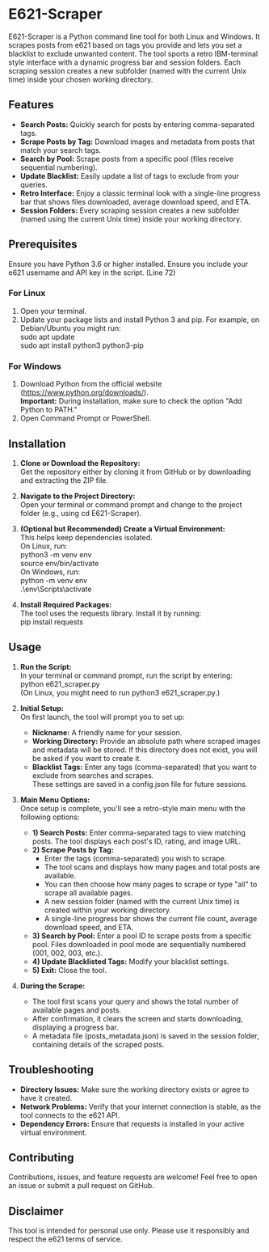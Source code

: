 # E621-Scraper

E621-Scraper is a Python command line tool for both Linux and Windows. It scrapes posts from e621 based on tags you provide and lets you set a blacklist to exclude unwanted content. The tool sports a retro IBM-terminal style interface with a dynamic progress bar and session folders. Each scraping session creates a new subfolder (named with the current Unix time) inside your chosen working directory.

## Features

- **Search Posts:** Quickly search for posts by entering comma-separated tags.
- **Scrape Posts by Tag:** Download images and metadata from posts that match your search tags.
- **Search by Pool:** Scrape posts from a specific pool (files receive sequential numbering).
- **Update Blacklist:** Easily update a list of tags to exclude from your queries.
- **Retro Interface:** Enjoy a classic terminal look with a single-line progress bar that shows files downloaded, average download speed, and ETA.
- **Session Folders:** Every scraping session creates a new subfolder (named using the current Unix time) inside your working directory.

## Prerequisites

Ensure you have Python 3.6 or higher installed.
Ensure you include your e621 username and API key in the script. (Line 72)

### For Linux

1. Open your terminal.
2. Update your package lists and install Python 3 and pip. For example, on Debian/Ubuntu you might run:  
   sudo apt update  
   sudo apt install python3 python3-pip

### For Windows

1. Download Python from the official website (https://www.python.org/downloads/).  
   **Important:** During installation, make sure to check the option "Add Python to PATH."
2. Open Command Prompt or PowerShell.

## Installation

1. **Clone or Download the Repository:**  
   Get the repository either by cloning it from GitHub or by downloading and extracting the ZIP file.

2. **Navigate to the Project Directory:**  
   Open your terminal or command prompt and change to the project folder (e.g., using cd E621-Scraper).

3. **(Optional but Recommended) Create a Virtual Environment:**  
   This helps keep dependencies isolated.  
   On Linux, run:  
   python3 -m venv env  
   source env/bin/activate  
   On Windows, run:  
   python -m venv env  
   .\env\Scripts\activate

4. **Install Required Packages:**  
   The tool uses the requests library. Install it by running:  
   pip install requests

## Usage

1. **Run the Script:**  
   In your terminal or command prompt, run the script by entering:  
   python e621_scraper.py  
   (On Linux, you might need to run python3 e621_scraper.py.)

2. **Initial Setup:**  
   On first launch, the tool will prompt you to set up:  
   - **Nickname:** A friendly name for your session.  
   - **Working Directory:** Provide an absolute path where scraped images and metadata will be stored. If this directory does not exist, you will be asked if you want to create it.  
   - **Blacklist Tags:** Enter any tags (comma-separated) that you want to exclude from searches and scrapes.  
   These settings are saved in a config.json file for future sessions.

3. **Main Menu Options:**  
   Once setup is complete, you'll see a retro-style main menu with the following options:  
   - **1) Search Posts:** Enter comma-separated tags to view matching posts. The tool displays each post's ID, rating, and image URL.  
   - **2) Scrape Posts by Tag:**  
     - Enter the tags (comma-separated) you wish to scrape.  
     - The tool scans and displays how many pages and total posts are available.  
     - You can then choose how many pages to scrape or type "all" to scrape all available pages.  
     - A new session folder (named with the current Unix time) is created within your working directory.  
     - A single-line progress bar shows the current file count, average download speed, and ETA.
   - **3) Search by Pool:** Enter a pool ID to scrape posts from a specific pool. Files downloaded in pool mode are sequentially numbered (001, 002, 003, etc.).
   - **4) Update Blacklisted Tags:** Modify your blacklist settings.
   - **5) Exit:** Close the tool.

4. **During the Scrape:**  
   - The tool first scans your query and shows the total number of available pages and posts.  
   - After confirmation, it clears the screen and starts downloading, displaying a progress bar.  
   - A metadata file (posts_metadata.json) is saved in the session folder, containing details of the scraped posts.

## Troubleshooting

- **Directory Issues:** Make sure the working directory exists or agree to have it created.
- **Network Problems:** Verify that your internet connection is stable, as the tool connects to the e621 API.
- **Dependency Errors:** Ensure that requests is installed in your active virtual environment.

## Contributing

Contributions, issues, and feature requests are welcome! Feel free to open an issue or submit a pull request on GitHub.

## Disclaimer

This tool is intended for personal use only. Please use it responsibly and respect the e621 terms of service.
